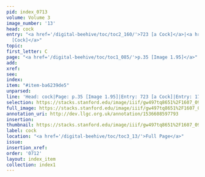 ```yaml
---
pid: index_0713
volume: Volume 3
image_number: '13'
head: cock
entry: "<a href='/digital-beehive/toc/toc2_160/'>723 [a Cock]</a>|<a href='/digital-beehive/toc/toc2_341/'>1765
  [Cock]</a>"
topic: 
first_letter: C
page: "<a href='/digital-beehive/toc/toc1_085/'>p.35 [Image 1.95]</a>"
add: 
xref: 
see: 
index: 
item: "#item-ba6239de5"
unparsed: 
line: 'Head: cock|Page: p.35 [Image 1.95]|Entry: 723 [a Cock]|Entry: 1765 [Cock]|#item-ba6239de5'
selection: https://stacks.stanford.edu/image/iiif/gw497tq8651%2F1607_0956/844,2697,658,162/full/0/default.jpg
full_image: https://stacks.stanford.edu/image/iiif/gw497tq8651%2F1607_0956/full/full/0/default.jpg
annotation_uri: http://dev.llgc.org.uk/annotation/1536608597793
insertion: 
thumbnail: https://stacks.stanford.edu/image/iiif/gw497tq8651%2F1607_0956/844,2697,658,162/150,/0/default.jpg
label: cock
location: "<a href='/digital-beehive/toc/toc3_13/'>Full Page</a>"
issue: 
insertion_xref: 
order: '0712'
layout: index_item
collection: index1
---
```

